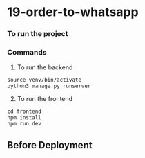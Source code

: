 # 19-order-to-whatsapp

### To run the project
### Commands

1. To run the backend
```
source venv/bin/activate
python3 manage.py runserver
```
2. To run the frontend
```
cd frontend
npm install
npm run dev
```

## Before Deployment

